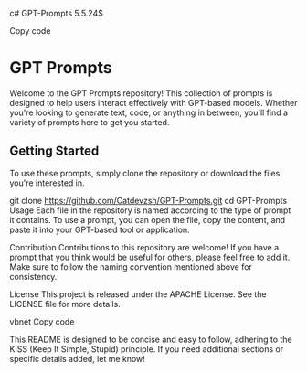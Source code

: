 c# GPT-Prompts
5.5.24$

Copy code
# GPT Prompts

Welcome to the GPT Prompts repository! This collection of prompts is designed to help users interact effectively with GPT-based models. Whether you're looking to generate text, code, or anything in between, you'll find a variety of prompts here to get you started.

## Getting Started

To use these prompts, simply clone the repository or download the files you're interested in.

 git clone https://github.com/Catdevzsh/GPT-Prompts.git
cd GPT-Prompts
Usage
Each file in the repository is named according to the type of prompt it contains. To use a prompt, you can open the file, copy the content, and paste it into your GPT-based tool or application.

Contribution
Contributions to this repository are welcome! If you have a prompt that you think would be useful for others, please feel free to add it. Make sure to follow the naming convention mentioned above for consistency.

License
This project is released under the APACHE License. See the LICENSE file for more details.

vbnet
Copy code

This README is designed to be concise and easy to follow, adhering to the KISS (Keep It Simple, Stupid) principle. If you need additional sections or specific details added, let me know!




